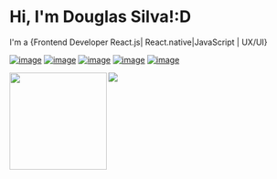  

<h1>Hi, I'm Douglas Silva!:D</h2>
<p>I'm a {Frontend Developer React.js| React.native|JavaScript | UX/UI}</p>
  
[![image](https://img.shields.io/badge/LinkedIn-0077B5?style=for-the-badge&logo=linkedin&logoColor=white)](https://www.linkedin.com/in/douglas-silva-926345147/)
[![image](https://img.shields.io/badge/Instagram-E4405F?style=for-the-badge&logo=instagram&logoColor=white)](https://www.instagram.com/dodo_odouglas/)
[![image](https://img.shields.io/badge/Twitter-1DA1F2?style=for-the-badge&logo=twitter&logoColor=white)](https://twitter.com/Ediigas1)
[![image](https://img.shields.io/badge/Gmail-D14836?style=for-the-badge&logo=gmail&logoColor=white)](mailto:produtor.douglas.edig@gmail.com)
[![image](https://img.shields.io/badge/Microsoft_Outlook-0078D4?style=for-the-badge&logo=microsoft-outlook&logoColor=white)](mailto:douglas.edig@outlook.com)



<div>
  <img height="170" align="left" src="https://github-readme-stats.vercel.app/api?username=Ediigas&show_icons=true&theme=radical" />
  <img src="https://github-readme-stats.vercel.app/api/top-langs/?username=Ediigas&theme=radical" />
</div>
<br>
